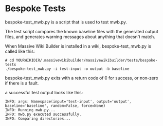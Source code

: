 # Bespoke Tests

bespoke-test_mwb.py is a script that is used to test mwb.py.

The test script compares the known baseline files with the generated output files, and generates warning messages about anything that doesn't match.

When Massive Wiki Builder is installed in a wiki, bespoke-test_mwb.py is called like this:

```shell
# cd YOURWIKIDIR/.massivewikibuilder/massivewikibuilder/tests/bespoke-tests
./bespoke-test_mwb.py -i test-input -o output -b baseline
```

bespoke-test_mwb.py exits with a return code of 0 for success, or non-zero if there is a fault.

a successful test output looks like this:

```shell
INFO: args: Namespace(input='test-input', output='output', baseline='baseline', random=False, force=None)
INFO: Running mwb.py...
INFO: mwb.py executed successfully.
INFO: Comparing directories...
```
